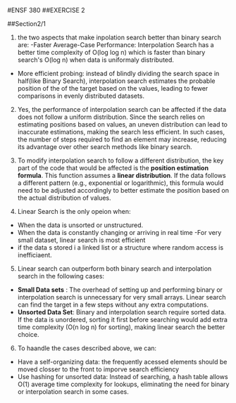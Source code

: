 #ENSF 380
##EXERCISE 2

##Section2/1 
1. the two aspects that make inpolation search better than binary search are:
 -Faster Average-Case Performance: Interpolation Search has a better time complexity of O(log log n) which is faster than binary search's O(log n) when data is uniformaly distributed.
 - More efficient probing: instead of blindly dividing the search space in half(like Binary Search), interpolation search estimates the probable position of the of the target based on the values, leading to fewer comparisons in evenly distributed datasets.
 
2. Yes, the performance of interpolation search can be affected if the data does not follow a uniform distribution. Since the search relies on estimating positions based on values, an uneven distribution can lead to inaccurate estimations, making the search less efficient. In such cases, the number of steps required to find an element may increase, reducing its advantage over other search methods like binary search.
 
3. To modify interpolation search to follow a different distribution, the key part of the code that would be affected is the **position estimation formula**. This function assumes a **linear distribution**. If the data follows a different pattern (e.g., exponential or logarithmic), this formula would need to be adjusted accordingly to better estimate the position based on the actual distribution of values.

4. Linear Search is the only opeion when:
- When the data is unsorted or unstructured.
- When the data is constantly changing or arriving in real time
-For very small dataset, linear search is most efficient 
- if the data s stored i a linked list or a structure where random access is inefficiaent.

5. Linear search can outperform both binary search and interpolation search in the following cases:
- **Small Data sets** :  The overhead of setting up and performing binary or interpolation search is unnecessary for very small arrays. Linear search can find the target in a few steps without any extra computations.
- **Unsorted Data Set**: Binary and interpolation search require sorted data. If the data is unordered, sorting it first before searching would add extra time complexity (O(n log n) for sorting), making linear search the better choice.

6. To haandle the cases described above, we can: 
- Have a self-organizing data: the frequently acessed elements should be moved closser to the front to imporve search efficiency 
- Use hashing for unsorted data: Instead of searching, a hash table allows O(1) average time complexity for lookups, eliminating the need for binary or interpolation search in some cases.

